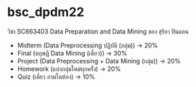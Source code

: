 # bsc_dpdm22
วิชา SC663403 Data Preparation and Data Mining  ของ สุริยา ปันดอน 

- Midterm (Data Preprocessing ปฏิบัติ (กลุ่ม))   -> 20%
- Final (ทฤษฎี Data Mining (เดี่ยว))      -> 30%
- Project (Data Preprocessing + Data Mining (กลุ่ม))  ->  20%
- Homework  (แบ่งกลุ่มใหม่ทุกครั้ง)  ->  20%
- Quiz     (เดี่ยว ถามในห้อง)  -> 10%
